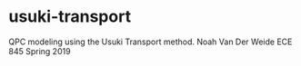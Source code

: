 # usuki-transport
QPC modeling using the Usuki Transport method. 
Noah Van Der Weide ECE 845 Spring 2019